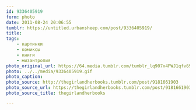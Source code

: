 ```yaml
---
id: 9336405919
form: photo
date: 2011-08-24 20:06:55
tumblr: https://untitled.urbansheep.com/post/9336405919/
title:
tags:
    - картинки
    - комиксы
    - книги
    - мизантропия
photo_original_url: https://64.media.tumblr.com/tumblr_lq907x4PWJ1qfv69jo1_400.gif
photo: ../../media/9336405919.gif
photo_caption:
photo_source: http://thegirlandherbooks.tumblr.com/post/9181661903
photo_source_url: https://thegirlandherbooks.tumblr.com/post/9181661903
photo_source_title: thegirlandherbooks

---
```


